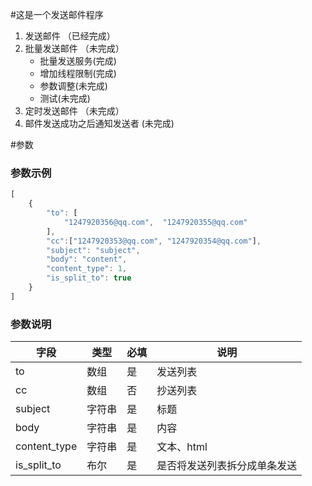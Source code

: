 #这是一个发送邮件程序
1. 发送邮件 （已经完成）
2. 批量发送邮件 （未完成）
    - 批量发送服务(完成)
    - 增加线程限制(完成)
    - 参数调整(未完成)
    - 测试(未完成)
3. 定时发送邮件 （未完成）
4. 邮件发送成功之后通知发送者 (未完成)

#参数
### 参数示例
```javascript
[
    {
        "to": [
            "1247920356@qq.com",  "1247920355@qq.com"
        ],
        "cc":["1247920353@qq.com", "1247920354@qq.com"],
        "subject": "subject",
        "body": "content",
        "content_type": 1,
        "is_split_to": true
    }
]
```
### 参数说明
字段 | 类型 | 必填 | 说明 
------------ | ------------- | ------------- | -------------
to | 数组 | 是 | 发送列表 |
cc | 数组 | 否 | 抄送列表 |
subject | 字符串 | 是 | 标题 |
body | 字符串 | 是 | 内容 |
content_type | 字符串 | 是 | 文本、html|
is_split_to | 布尔 | 是 | 是否将发送列表拆分成单条发送 |
